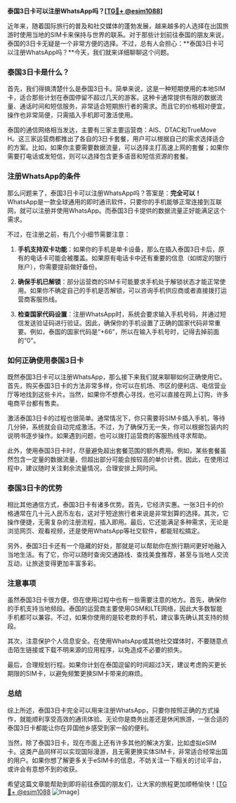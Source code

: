 **泰国3日卡可以注册WhatsApp吗？[[TG💪+ @esim1088](https://t.me/s/esim1088)]**

近年来，随着国际旅行的普及和社交媒体的蓬勃发展，越来越多的人选择在出国旅游时使用当地的SIM卡来保持与世界的联系。对于那些计划前往泰国的朋友来说，泰国的3日卡无疑是一个非常方便的选择。不过，总有人会担心：**泰国3日卡可以注册WhatsApp吗？**今天，我们就来详细聊聊这个问题。

### 泰国3日卡是什么？

首先，我们得搞清楚什么是泰国3日卡。简单来说，这是一种短期使用的本地SIM卡，适合那些计划在泰国停留不超过几天的游客。这种卡通常提供有限的数据流量、通话时间和短信服务，非常适合短期旅行者的需求。而且它的价格相对便宜，操作也非常简便，只需插入手机即可激活使用。

泰国的通信网络相当发达，主要有三家主要运营商：AIS、DTAC和TrueMove H。这三家运营商都推出了各自的3日卡套餐，用户可以根据自己的需求选择适合的方案。比如，如果你主要需要数据流量，可以选择主打高速上网的套餐；如果你需要打电话或发短信，则可以选择包含更多语音和短信资源的套餐。

### 注册WhatsApp的条件

那么问题来了，泰国3日卡可以注册WhatsApp吗？答案是：**完全可以！** WhatsApp是一款全球通用的即时通讯软件，只要你的手机能够正常连接到互联网，就可以注册并使用WhatsApp。而泰国3日卡提供的数据流量正好能满足这个需求。

不过，在注册之前，有几个小细节需要注意：

1. **手机支持双卡功能**：如果你的手机是单卡设备，那么在插入泰国3日卡后，原有的电话卡可能会被覆盖。如果原有电话卡中还有重要的信息（如绑定的银行账户），你需要提前做好备份。
   
2. **确保手机已解锁**：部分运营商的SIM卡可能要求手机处于解锁状态才能正常使用。如果你不确定自己的手机是否解锁，可以咨询手机供应商或者直接拨打运营商客服热线。

3. **检查国家代码设置**：注册WhatsApp时，系统会要求输入手机号码，并通过短信发送验证码进行验证。因此，确保你的手机设置了正确的国家代码非常重要。例如，泰国的国家代码是“+66”，所以在输入手机号时，记得去掉前面的“0”。

### 如何正确使用泰国3日卡

既然泰国3日卡可以注册WhatsApp，那么接下来我们就来聊聊如何正确使用它。首先，购买泰国3日卡的方法非常多样，你可以在机场、市区的便利店、电信营业厅等地找到这些卡片。当然，如果你不想费心寻找，也可以直接在网上订购，许多电商平台都有售卖。

激活泰国3日卡的过程也很简单。通常情况下，你只需要将SIM卡插入手机，等待几分钟，系统就会自动完成激活。不过，为了确保万无一失，你可以根据包装内的说明书逐步操作。如果遇到问题，也可以拨打运营商的客服热线寻求帮助。

此外，使用泰国3日卡时，尽量避免超出套餐范围的额外费用。例如，某些套餐虽然包含一定量的数据流量，但超出部分可能会按较高的单价计费。因此，在使用过程中，建议随时关注剩余流量情况，合理安排上网时间。

### 泰国3日卡的优势

相比其他通信方式，泰国3日卡有诸多优势。首先，它经济实惠。一张3日卡的价格通常在几十元人民币左右，这对于短途旅行者来说是非常划算的选择。其次，它操作便捷，无需复杂的注册流程，插入即用。最后，它还能满足多种需求，无论是浏览网页、观看视频，还是使用WhatsApp等社交软件，都能轻松搞定。

另外，泰国3日卡还有一个隐藏的好处，那就是可以帮助你在旅行期间更好地融入当地生活。有了它，你可以随时查询交通路线、查找美食推荐，甚至与当地人交流互动，让旅途变得更加丰富多彩。

### 注意事项

虽然泰国3日卡很方便，但在使用过程中也有一些需要注意的地方。首先，确保你的手机支持当地频段。泰国的运营商主要使用GSM和LTE网络，因此大多数智能手机都可以兼容。不过，如果你使用的是较老款的手机，建议事先确认其支持的频段。

其次，注意保护个人信息安全。在使用WhatsApp或其他社交媒体时，不要随意点击陌生链接或下载不明来源的应用程序，以免造成不必要的损失。

最后，合理规划行程。如果你计划在泰国逗留的时间超过3天，建议考虑购买更长期限的SIM卡，以避免频繁更换SIM卡带来的麻烦。

### 总结

综上所述，泰国3日卡完全可以用来注册WhatsApp，只要你按照正确的方式操作，就能顺利享受高效的通讯体验。无论你是商务出差还是休闲旅游，一张合适的泰国3日卡都能让你在异国他乡感受到家一般的便利。

当然，除了泰国3日卡，现在市面上还有许多其他的解决方案，比如虚拟eSIM卡。这类产品同样可以实现国际漫游，且无需更换实体SIM卡，非常适合经常出国的用户。如果你想了解更多关于eSIM卡的信息，不妨关注一下相关的讨论平台，或许会有意想不到的收获。

希望这篇文章能帮助到即将前往泰国的朋友们，让大家的旅程更加顺畅愉快！[[TG💪+ @esim1088](https://t.me/s/esim1088) ![Image](https://i.postimg.cc/4NQfJmqS/Snipaste-2025-05-13-00-14-12.png)]